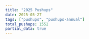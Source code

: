 ```yaml
---
title: "2025 Pushups"
date: 2025-05-27
tags: ["pushups", "pushups-annual"]
total_pushups: 1552
partial_data: true
---
```

